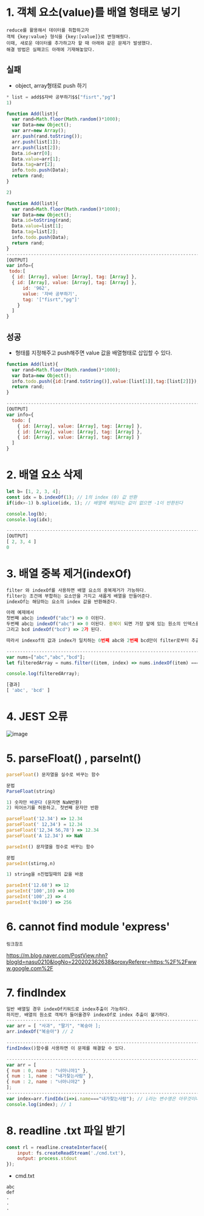 # 1. 객체 요소(value)를 배열 형태로 넣기

```
reduce를 활용해서 데이터를 취합하고자 
객체 {key:value} 형식을 {key:[value]}로 변형해줬다.
이때, 새로운 데이터를 추가하고자 할 때 아래와 같은 문제가 발생했다.
해결 방법은 실패코드 아래에 기재해놓았다.
```

## 실패

- object, array형태로 push 하기

```javascript
* list = add$$자바 공부하기$$["fisrt","pg"]
1) 

function Add(list){
  var rand=Math.floor(Math.random()*1000);
  var Data=new Object();
  var arr=new Array();
  arr.push(rand.toString());
  arr.push(list[1]);
  arr.push(list[2]);
  Data.id=arr[0];
  Data.value=arr[1]; 
  Data.tag=arr[2];
  info.todo.push(Data);
  return rand;
}

2)

function Add(list){
  var rand=Math.floor(Math.random()*1000);
  var Data=new Object();
  Data.id=toString(rand;
  Data.value=list[1]; 
  Data.tag=list[2];
  info.todo.push(Data);
  return rand;
}
-----------------------------------------------------------------------------------------
[OUTPUT]
var info={
 todo:[
  { id: [Array], value: [Array], tag: [Array] },
  { id: [Array], value: [Array], tag: [Array] },
      id: '962',
      value: '자바 공부하기',
      tag: '["fisrt","pg"]'
    }
  ]
}
```

## 성공

- 형태를 지정해주고 push해주면 value 값을 배열형태로 삽입할 수 있다.

````javascript
function Add(list){
  var rand=Math.floor(Math.random()*1000);
  var Data=new Object();
  info.todo.push({id:[rand.toString()],value:[list[1]],tag:[list[2]]});
  return rand;
}

-----------------------------------------------------------------------------------------
[OUTPUT]
var info={
  todo: [
    { id: [Array], value: [Array], tag: [Array] },
    { id: [Array], value: [Array], tag: [Array] },
    { id: [Array], value: [Array], tag: [Array] }
  ]
}
````

# 2. 배열 요소 삭제

```javascript
let b= [1, 2, 3, 4]; 
const idx = b.indexOf(1); // 1의 index (0) 값 반환
if(idx>-1) b.splice(idx, 1); // 배열에 해당되는 값이 없으면 -1이 반환된다

console.log(b);
console.log(idx);

-----------------------------------------------------------------------------------------
[OUTPUT]
[ 2, 3, 4 ]
0
```

# 3. 배열 중복 제거(indexOf)

```javascript
filter 와 indexOf를 사용하면 배열 요소의 중복제거가 가능하다.
filter는 조건에 부합하는 요소만을 가지고 새롭게 배열을 만들어준다.
indexOf는 해당하는 요소의 index 값을 반환해준다.

아래 예제에서
첫번째 abc는 indexOf("abc") => 0 이된다.
두번째 abc는 indexOf("abc") => 0 이된다. 중복이 되면 가장 앞에 있는 원소의 인덱스를 반환한다.
그리고 bcd indexOf("bcd") => 2가 된다.

따라서 indexof의 값과 index가 일치하는 0번째 abc와 2번째 bcd만이 filter로부터 추출된다.

-----------------------------------------------------------------------------------------
var nums=["abc","abc","bcd"];
let filteredArray = nums.filter((item, index) => nums.indexOf(item) === index );

console.log(filteredArray);

[결과]
[ 'abc', 'bcd' ]
```

# 4. JEST 오류

![image](https://user-images.githubusercontent.com/49560745/89480502-78518800-d7d0-11ea-8749-1f968a3ed3c0.png)

# 5. parseFloat() , parseInt()

```javascript
parseFloat() 문자열을 실수로 바꾸는 함수

문법 
ParseFloat(string)

1) 숫자만 바꾼다 (문자면 NaN반환)
2) 띄어쓰기를 허용하고, 첫번째 문자만 반환

parseFloat('12.34') => 12.34
parseFloat(' 12,34') = 12.34
parseFloat('12,34 56,78') => 12.34
parseFloat('A 12.34') => NaN
```

```javascript
parseInt() 문자열을 정수로 바꾸는 함수

문법
parseInt(stirng,n)

1) string을 n진법일때의 값을 바꿈

parseInt('12.68') => 12
parseInt('100',10) => 100
parseInt('100',2) => 4
parseInt('0x100') => 256
```

# 6. cannot find module 'express'

```
링크참조
```



https://m.blog.naver.com/PostView.nhn?blogId=nasu0210&logNo=220202362638&proxyReferer=https:%2F%2Fwww.google.com%2F

# 7. findIndex

```javascript
일반 배열일 경우 indexOf키워드로 index추출이 가능하다.
하지만, 배열의 원소로 객체가 들어올경우 indexOf로 index 추출이 불가하다.
-----------------------------------------------------------------------------------------
var arr = [ "사과", "딸기", "복숭아 ];
arr.indexOf("복숭아") // 2

-----------------------------------------------------------------------------------------
findIndex()함수를 사용하면 이 문제를 해결할 수 있다.

-----------------------------------------------------------------------------------------
var arr = [
{ num : 0, name : "너아니야1" },
{ num : 1, name : "내가찾는사람" },
{ num : 2, name : "너아니야2" }
];
-----------------------------------------------------------------------------------------
var index=arr.findIdx(i=>i.name==="내가찾는사람"); // i라는 변수명은 아무것이나 적어도 된다.
console.log(index); // 1
```

# 8. readline .txt 파일 받기

```javascript
const rl = readline.createInterface({
    input: fs.createReadStream('./cmd.txt'),
    output: process.stdout
});
```

- cmd.txt

```
abc
def
.
.
.
```

